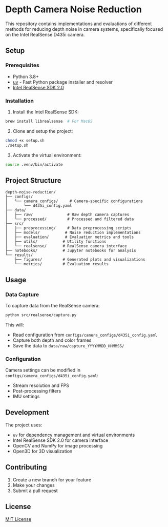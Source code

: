 # Depth Camera Noise Reduction

This repository contains implementations and evaluations of different methods for reducing depth noise in camera systems, specifically focused on the Intel RealSense D435i camera.

## Setup

### Prerequisites
- Python 3.8+
- [uv](https://github.com/astral/uv) - Fast Python package installer and resolver
- [Intel RealSense SDK 2.0](https://github.com/IntelRealSense/librealsense/releases/tag/v2.56.3)

### Installation

1. Install the Intel RealSense SDK:
```bash
brew install librealsense  # For MacOS
```

2. Clone and setup the project:
```bash
chmod +x setup.sh
./setup.sh
```

3. Activate the virtual environment:
```bash
source .venv/bin/activate
```

## Project Structure
```
depth-noise-reduction/
├── configs/
│   └── camera_configs/     # Camera-specific configurations
│       └── d435i_config.yaml
├── data/
│   ├── raw/               # Raw depth camera captures
│   └── processed/         # Processed and filtered data
├── src/
│   ├── preprocessing/     # Data preprocessing scripts
│   ├── models/           # Noise reduction implementations
│   ├── evaluation/       # Evaluation metrics and tools
│   ├── utils/           # Utility functions
│   └── realsense/       # RealSense camera interface
├── notebooks/           # Jupyter notebooks for analysis
└── results/
    ├── figures/         # Generated plots and visualizations
    └── metrics/         # Evaluation results
```

## Usage

### Data Capture
To capture data from the RealSense camera:

```bash
python src/realsense/capture.py
```

This will:
- Read configuration from `configs/camera_configs/d435i_config.yaml`
- Capture both depth and color frames
- Save the data to `data/raw/capture_YYYYMMDD_HHMMSS/`

### Configuration
Camera settings can be modified in `configs/camera_configs/d435i_config.yaml`:
- Stream resolution and FPS
- Post-processing filters
- IMU settings

## Development

The project uses:
- `uv` for dependency management and virtual environments
- Intel RealSense SDK 2.0 for camera interface
- OpenCV and NumPy for image processing
- Open3D for 3D visualization

## Contributing
1. Create a new branch for your feature
2. Make your changes
3. Submit a pull request

## License
[MIT License](LICENSE)
